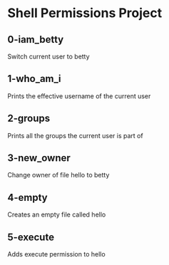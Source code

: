 # Shell Permissions Project

## 0-iam_betty
Switch current user to betty

## 1-who_am_i
Prints the effective username of the current user

## 2-groups
Prints all the groups the current user is part of

## 3-new_owner
Change owner of file hello to betty

## 4-empty
Creates an empty file called hello

## 5-execute
Adds execute permission to hello 
